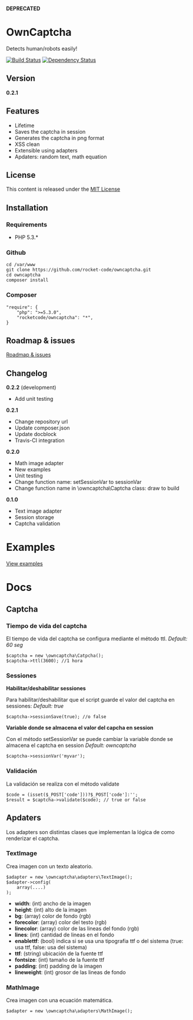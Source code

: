 **DEPRECATED**


OwnCaptcha
==========

Detects human/robots easily!

[![Build Status](https://travis-ci.org/rocket-code/owncaptcha.svg?branch=master)](https://travis-ci.org/rocket-code/owncaptcha)
[![Dependency Status](https://www.versioneye.com/user/projects/537fd8b314c15875700000b9/badge.svg)](https://www.versioneye.com/user/projects/537fd8b314c15875700000b9)

Version
-------

__0.2.1__

Features
--------

* Lifetime
* Saves the captcha in session
* Generates the captcha in png format
* XSS clean
* Extensible using adapters
* Apdaters: random text, math equation

License
-------

This content is released under the [MIT License](http://www.opensource.org/licenses/mit-license.php)


Installation
-----------

### Requirements

- PHP 5.3.*

### Github

    cd /var/www
    git clone https://github.com/rocket-code/owncaptcha.git
    cd owncaptcha
    composer install

### Composer

    "require": {
        "php": ">=5.3.0",
        "rocketcode/owncaptcha": "*",
    }

Roadmap & issues
----------------

[Roadmap & issues](https://github.com/rocket-code/owncaptcha/issues)

Changelog
---------

__0.2.2__ (development)

* Add unit testing

__0.2.1__

* Change repository url
* Update composer.json
* Update docblock
* Travis-CI integration

__0.2.0__

* Math image adapter
* New examples
* Unit testing
* Change function name: setSessionVar to sessionVar
* Change function name in \owncaptcha\Captcha class: draw to build

__0.1.0__

* Text image adapter
* Session storage
* Captcha validation

Examples
========

[View examples](https://github.com/rocket-code/owncaptcha/tree/master/examples)

Docs
====

Captcha
-------

### Tiempo de vida del captcha

El tiempo de vida del captcha se configura mediante el método ttl.
*Default: 60 seg*

    $captcha = new \owncaptcha\Catpcha();
    $captcha->ttl(3600); //1 hora

### Sessiones

__Habilitar/deshabilitar sessiones__

Para habilitar/deshabilitar que el script guarde el valor del captcha en sessiones:
*Default: true*

    $captcha->sessionSave(true); //o false

__Variable donde se almacena el valor del capcha en session__

Con el método setSessionVar se puede cambiar la variable donde se almacena el captcha en session
*Default: owncaptcha*

    $captcha->sessionVar('myvar');

### Validación

La validación se realiza con el método validate

    $code = (isset($_POST['code']))?$_POST['code']:'';
    $result = $captcha->validate($code); // true or false

Apdaters
--------

Los adapters son distintas clases que implementan la lógica de como renderizar el captcha.

### TextImage

Crea imagen con un texto aleatorio.

    $adapter = new \owncaptcha\adapters\TextImage();
    $adapter->config(
        array(....)
    );

* __width__: (int) ancho de la imagen
* __height__: (int) alto de la imagen
* __bg__: (array) color de fondo (rgb)
* __forecolor__: (array) color del testo (rgb)
* __linecolor__: (array) color de las lineas del fondo (rgb)
* __lines__: (int) cantidad de lineas en el fondo
* __enablettf__: (bool) indica si se usa una tipografia ttf o del sistema (true: usa ttf, false: usa del sistema)
* __ttf__: (string) ubicación de la fuente ttf
* __fontsize__: (int) tamaño de la fuente ttf
* __padding__: (int) padding de la imagen
* __lineweight__: (int) grosor de las lineas de fondo

### MathImage

Crea imagen con una ecuación matemática.

    $adapter = new \owncaptcha\adapters\MathImage();
